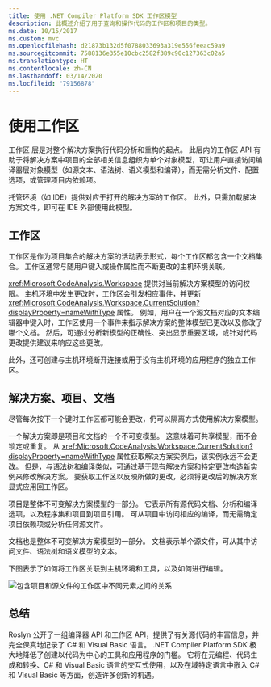 ```yaml
---
title: 使用 .NET Compiler Platform SDK 工作区模型
description: 此概述介绍了用于查询和操作代码的工作区和项目的类型。
ms.date: 10/15/2017
ms.custom: mvc
ms.openlocfilehash: d21873b132d5f0788033693a319e556feeac59a9
ms.sourcegitcommit: 7588136e355e10cbc2582f389c90c127363c02a5
ms.translationtype: HT
ms.contentlocale: zh-CN
ms.lasthandoff: 03/14/2020
ms.locfileid: "79156878"
---
```

# <a name="work-with-a-workspace"></a>使用工作区

工作区  层是对整个解决方案执行代码分析和重构的起点。 此层内的工作区 API 有助于将解决方案中项目的全部相关信息组织为单个对象模型，可让用户直接访问编译器层对象模型（如源文本、语法树、语义模型和编译），而无需分析文件、配置选项，或管理项目内依赖项。

托管环境（如 IDE）提供对应于打开的解决方案的工作区。 此外，只需加载解决方案文件，即可在 IDE 外部使用此模型。

## <a name="workspace"></a>工作区

工作区是作为项目集合的解决方案的活动表示形式，每个工作区都包含一个文档集合。 工作区通常与随用户键入或操作属性而不断更改的主机环境关联。

<xref:Microsoft.CodeAnalysis.Workspace> 提供对当前解决方案模型的访问权限。 主机环境中发生更改时，工作区会引发相应事件，并更新 <xref:Microsoft.CodeAnalysis.Workspace.CurrentSolution?displayProperty=nameWithType> 属性。 例如，用户在一个源文档对应的文本编辑器中键入时，工作区使用一个事件来指示解决方案的整体模型已更改以及修改了哪个文档。 然后，可通过分析新模型的正确性、突出显示重要区域，或针对代码更改提供建议来响应这些更改。

此外，还可创建与主机环境断开连接或用于没有主机环境的应用程序的独立工作区。

## <a name="solutions-projects-documents"></a>解决方案、项目、文档

尽管每次按下一个键时工作区都可能会更改，仍可以隔离方式使用解决方案模型。

一个解决方案即是项目和文档的一个不可变模型。 这意味着可共享模型，而不会锁定或重复。 从 <xref:Microsoft.CodeAnalysis.Workspace.CurrentSolution?displayProperty=nameWithType> 属性获取解决方案实例后，该实例永远不会更改。 但是，与语法树和编译类似，可通过基于现有解决方案和特定更改构造新实例来修改解决方案。 要获取工作区以反映所做的更改，必须将更改后的解决方案显式应用回工作区。

项目是整体不可变解决方案模型的一部分。 它表示所有源代码文档、分析和编译选项，以及程序集和项目到项目引用。 可从项目中访问相应的编译，而无需确定项目依赖项或分析任何源文件。

文档也是整体不可变解决方案模型的一部分。 文档表示单个源文件，可从其中访问文件、语法树和语义模型的文本。

下图表示了如何将工作区关联到主机环境和工具，以及如何进行编辑。

![包含项目和源文件的工作区中不同元素之间的关系](media/work-with-workspace/workspace-obj-relations.png)

## <a name="summary"></a>总结

Roslyn 公开了一组编译器 API 和工作区 API，提供了有关源代码的丰富信息，并完全保真地记录了 C# 和 Visual Basic 语言。  .NET Compiler Platform SDK 极大地降低了创建以代码为中心的工具和应用程序的门槛。 它将在元编程、代码生成和转换、C# 和 Visual Basic 语言的交互式使用，以及在域特定语言中嵌入 C# 和 Visual Basic 等方面，创造许多创新的机遇。  
